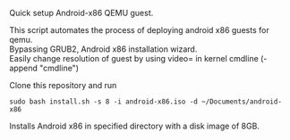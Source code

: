 Quick setup Android-x86 QEMU guest.

This script automates the process of deploying android x86 guests for qemu.  
Bypassing GRUB2, Android x86 installation wizard.  
Easily change resolution of guest by using video= in kernel cmdline (-append "cmdline")  

Clone this repository and run
 
`sudo bash install.sh -s 8 -i android-x86.iso -d ~/Documents/android-x86`

Installs Android x86 in specified directory with a disk image of 8GB.